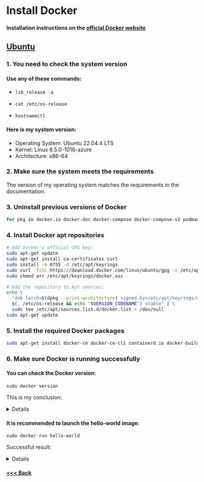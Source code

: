 # Install Docker

#### Installation instructions on the [official Docker website](https://docs.docker.com/engine/install/)

## [Ubuntu](https://docs.docker.com/engine/install/ubuntu/)

### 1. You need to check the system version

#### Use any of these commands:

* `lsb_release -a`

* `cat /etc/os-release`

* `hostnamectl`


#### Here is my system version:

- Operating System: Ubuntu 22.04.4 LTS              
- Kernel: Linux 6.5.0-1016-azure
- Architecture: x86-64

### 2. Make sure the system meets the requirements

The version of my operating system matches the requirements in the documentation.

### 3. Uninstall previous versions of Docker

```bash
for pkg in docker.io docker-doc docker-compose docker-compose-v2 podman-docker containerd runc; do sudo apt-get remove $pkg; done
```

### 4. Install Docker apt repositories

```bash
# Add Docker's official GPG key:
sudo apt-get update
sudo apt-get install ca-certificates curl
sudo install -m 0755 -d /etc/apt/keyrings
sudo curl -fsSL https://download.docker.com/linux/ubuntu/gpg -o /etc/apt/keyrings/docker.asc
sudo chmod a+r /etc/apt/keyrings/docker.asc

# Add the repository to Apt sources:
echo \
  "deb [arch=$(dpkg --print-architecture) signed-by=/etc/apt/keyrings/docker.asc] https://download.docker.com/linux/ubuntu \
  $(. /etc/os-release && echo "$VERSION_CODENAME") stable" | \
  sudo tee /etc/apt/sources.list.d/docker.list > /dev/null
sudo apt-get update
```

### 5. Install the required Docker packages

```bash
sudo apt-get install docker-ce docker-ce-cli containerd.io docker-buildx-plugin docker-compose-plugin
```

### 6. Make sure Docker is running successfully

#### You can check the Docker version:

    sudo docker version

This is my conclusion:

<details>

    Client: Docker Engine - Community
    Version:           25.0.4
    API version:       1.44
    Go version:        go1.21.8
    Git commit:        1a576c5
    Built:             Wed Mar  6 16:32:12 2024
    OS/Arch:           linux/amd64
    Context:           default

    Server: Docker Engine - Community
    Engine:
    Version:          25.0.4
    API version:      1.44 (minimum version 1.24)
    Go version:       go1.21.8
    Git commit:       061aa95
    Built:            Wed Mar  6 16:32:12 2024
    OS/Arch:          linux/amd64
    Experimental:     false
    containerd:
    Version:          1.6.28
    GitCommit:        ae07eda36dd25f8a1b98dfbf587313b99c0190bb
    runc:
    Version:          1.1.12
    GitCommit:        v1.1.12-0-g51d5e94
    docker-init:
    Version:          0.19.0
    GitCommit:        de40ad0
    
</details>

 #### It is recommended to launch the hello-world image:

    sudo docker run hello-world

Successful result:

<details>

    Hello from Docker!
    This message shows that your installation appears to be working correctly.

    To generate this message, Docker took the following steps:
    1. The Docker client contacted the Docker daemon.
    2. The Docker daemon pulled the "hello-world" image from the Docker Hub.
        (amd64)
    3. The Docker daemon created a new container from that image which runs the
        executable that produces the output you are currently reading.
    4. The Docker daemon streamed that output to the Docker client, which sent it
        to your terminal.

    To try something more ambitious, you can run an Ubuntu container with:
    $ docker run -it ubuntu bash

    Share images, automate workflows, and more with a free Docker ID:
    https://hub.docker.com/

    For more examples and ideas, visit:
    https://docs.docker.com/get-started/

</details>

#### [<<< Back](/Summary.md)
